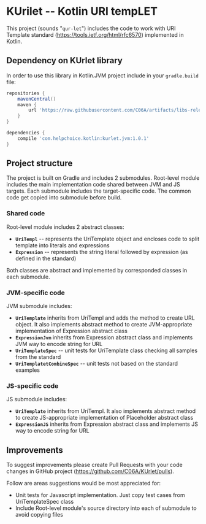 # KUrilet -- Kotlin URI tempLET

This project (sounds "`qur-let`") includes the code to work with URI Template standard (https://tools.ietf.org/html/rfc6570)
implemented in Kotlin.

## Dependency on KUrlet library

In order to use this library in Kotlin.JVM project
include in your `gradle.build` file:

```groovy
repositories {
    mavenCentral()
    maven {
        url 'https://raw.githubusercontent.com/C06A/artifacts/libs-release'
    }
}

dependencies {
    compile 'com.helpchoice.kotlin:kurlet.jvm:1.0.1'
}
```

## Project structure

The project is built on Gradle and includes 2 submodules. Root-level module includes the main implementation code
shared between JVM and JS targets. Each submodule includes the target-specific code. The common code get copied
into submodule before build.

### Shared code

Root-level module includes 2 abstract classes:

* **`UriTempl`** -- represents the UriTemplate object and encloses code to split template into literals and expressions
* **`Expression`** -- represents the string literal followed by expression (as defined in the standard)

Both classes are abstract and implemented by corresponded classes in each submodule.

### JVM-specific code

JVM submodule includes:

* **`UriTemplate`** inherits from UriTempl and adds the method to create URL object. It also implements abstract
method to create JVM-appropriate implementation of Expression abstract class
* **`ExpressionJvm`** inherits from Expression abstract class and implements JVM way to encode string for URL
* **`UriTemplateSpec`** -- unit tests for UriTemplate class checking all samples from the standard
* **`UriTemplatetCombineSpec`** -- unit tests not based on the standard examples

### JS-specific code

JS submodule includes:

* **`UriTemplate`** inherits from UriTempl. It also implements abstract method to create
JS-appropriate implementation of Placeholder abstract class
* **`ExpressionJS`** inherits from Expression abstract class and implements JS way to encode string for URL

## Improvements

To suggest improvements please create Pull Requests with your code changes in GitHub project (https://github.com/C06A/KUrlet/pulls).

Follow are areas suggestions would be most appreciated for:

* Unit tests for Javascript implementation. Just copy test cases from UriTemplateSpec class
* Include Root-level module's source directory into each of submodule to avoid copying files
